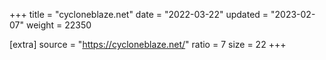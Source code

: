 +++
title = "cycloneblaze.net"
date = "2022-03-22"
updated = "2023-02-07"
weight = 22350

[extra]
source = "https://cycloneblaze.net/"
ratio = 7
size = 22
+++
